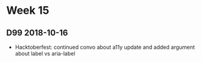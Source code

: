 # Week 15

## D99 2018-10-16

- Hacktoberfest: continued convo about a11y update and added argument about label vs aria-label
